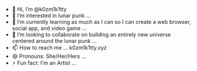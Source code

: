- 👋 Hi, I’m @k0zm1k1tty
- 👀 I’m interested in lunar punk ...
- 🌱 I’m currently learning as much as I can so I can create a web browser, social app, and video game ...
- 💞️ I’m looking to collaborate on building an entirely new universe centered around the lunar punk ...
- 📫 How to reach me ... k0zm1k1tty.xyz 
- 😄 Pronouns: She/Her/Hers ...
- ⚡ Fun fact: I'm an Artist ...

<!---
k0zm1k1tty/k0zm1k1tty is a ✨ special ✨ repository because its `README.md` (this file) appears on your GitHub profile.
You can click the Preview link to take a look at your changes.
--->
